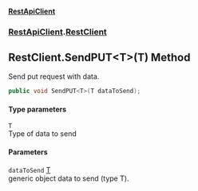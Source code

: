 #### [RestApiClient](./index.md 'index')
### [RestApiClient](./RestApiClient.md 'RestApiClient').[RestClient](./RestApiClient-RestClient.md 'RestApiClient.RestClient')
## RestClient.SendPUT&lt;T&gt;(T) Method
Send put request with data.  
```csharp
public void SendPUT<T>(T dataToSend);
```
#### Type parameters
<a name='RestApiClient-RestClient-SendPUT-T-(T)-T'></a>
`T`  
Type of data to send  
  
#### Parameters
<a name='RestApiClient-RestClient-SendPUT-T-(T)-dataToSend'></a>
`dataToSend` [T](#RestApiClient-RestClient-SendPUT-T-(T)-T 'RestApiClient.RestClient.SendPUT&lt;T&gt;(T).T')  
generic object data to send (type T).  
  
